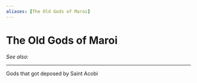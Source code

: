 ```yaml
---
aliases: [The Old Gods of Maroi]
---
```


# The Old Gods of Maroi
*See also:*
___
Gods that got deposed by Saint Acobi